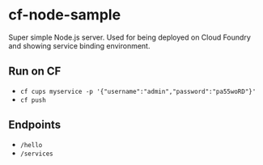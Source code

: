 # cf-node-sample

Super simple Node.js server. Used for being deployed on Cloud Foundry and showing service binding environment.

## Run on CF 

* `cf cups myservice -p '{"username":"admin","password":"pa55woRD"}'`
* `cf push`

## Endpoints 
* `/hello`
* `/services`
